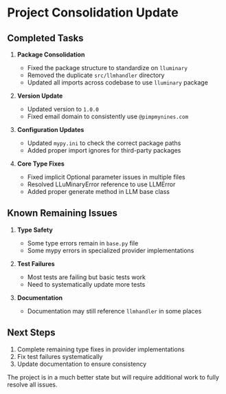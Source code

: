 # Project Consolidation Update

## Completed Tasks

1. **Package Consolidation**
   - Fixed the package structure to standardize on `lluminary` 
   - Removed the duplicate `src/llmhandler` directory
   - Updated all imports across codebase to use `lluminary` package

2. **Version Update**
   - Updated version to `1.0.0`
   - Fixed email domain to consistently use `@pimpmynines.com`

3. **Configuration Updates**
   - Updated `mypy.ini` to check the correct package paths
   - Added proper import ignores for third-party packages

4. **Core Type Fixes**
   - Fixed implicit Optional parameter issues in multiple files
   - Resolved LLuMinaryError reference to use LLMError
   - Added proper generate method in LLM base class

## Known Remaining Issues

1. **Type Safety**
   - Some type errors remain in `base.py` file
   - Some mypy errors in specialized provider implementations

2. **Test Failures**
   - Most tests are failing but basic tests work
   - Need to systematically update more tests

3. **Documentation**
   - Documentation may still reference `llmhandler` in some places

## Next Steps

1. Complete remaining type fixes in provider implementations
2. Fix test failures systematically
3. Update documentation to ensure consistency

The project is in a much better state but will require additional work to fully resolve all issues.
